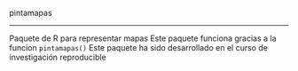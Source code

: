 pintamapas

-----------------------
Paquete de R para representar mapas
Este paquete funciona gracias a la funcion `pintamapas()`
Este paquete ha sido desarrollado en el curso de investigación reproducible
